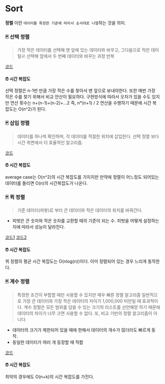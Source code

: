 # Sort
__정렬__ 이란 `데이터를 특정한 기준에 따라서 순서대로 나열`하는 것을 의미.

### 🃏 선택 정렬
> 가장 작은 데이터를 선택해 맨 앞에 있는 데이터와 바꾸고, 그다음으로 작은 데이털ㄹ 선택해 앞에서 두 번째 데이터와 바꾸는 과정 반복
 
[코드](selectionSort.py)

#### ⏰ 시간 복잡도
선택 정렬은 n-1번 만큼 가장 작은 수를 찾아서 맨 앞으로 보내야한다. 또한 매번 가장 작은 수를 찾기 위해서 비교 얀산이 필요하다. 구현방식에 따라서 오차가 있을 수도 있지만 연산 횟수는 n+(n-1)+(n-2)+...2 
즉, n*(n+1) / 2 연산을 수행하기 때문에 시간 복잡도는 O(n^2)가 된다.

### 🃏 삽입 정렬
> 데이터를 하나씩 확인하며, 각 데이터를 적절한 위치에 삽입한다.
선택 정렬 보다  시간 측면에서 더 효율적인 알고리즘.
 
[코드](insertionSort.py)

#### ⏰ 시간 복잡도
average case는 O(n^2)의 시간 복잡도를 가지지만 만약에 정렬이 어느정도 되어있는 데이터를 돌리면 O(n)의 시간복잡도가 나온다.

### 🃏 퀵 정렬
> 기준 데이터(피봇)로 부터 큰 데이터와 작은 데이터의 위치를 바꿔간다.
- 피벗은 큰 숫자와 작은 숫자를 교환할 때의 기준이 되는 수. 피벗을 어떻게 설정하는 지에 따라서 성능이 달라진다.

[코드1](quickSort.py)
[코드2](quickSort_2.py)

#### ⏰ 시간 복잡도
퀴 정렬의 평균 시간 복잡도는 O(nlog(n))이다. 이미 정렬되어 있는 경우 느리게 동작한다. 

### 🃏 계수 정렬
> 특정한 조건이 부합할 때만 사용할 수 있지만 매우 빠른 정렬 알고리즘
 일반적으로 가장 큰 데이터와 가장 작은 데이터의 차이가 1,000,000 미만일 때 효과적이다. 계수 정렬은 모든 범위를 담을 수 있는 크기의 리스트를 선언해양 하기 때문에 데이터의 차이가 너무 크면 사용할 수 없다.
 또, 비교 기반의 정렬 알고리즘이 아니다.
- 데이터의 크기가 제한되어 있을 때에 한해서 데이터의 개수가 많더라도 빠르게 동작.
- 동일한 데이터가 여러 개 등장할 때 적합

[코드](countSort.py)

#### ⏰ 시간 복잡도
최악의 경우에도 O(n+k)의 시간 복잡도를 가진다.

